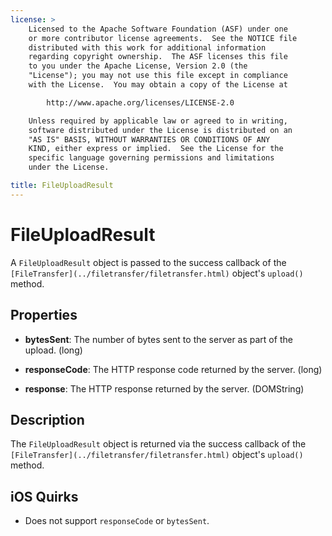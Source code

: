 ```yaml
---
license: >
    Licensed to the Apache Software Foundation (ASF) under one
    or more contributor license agreements.  See the NOTICE file
    distributed with this work for additional information
    regarding copyright ownership.  The ASF licenses this file
    to you under the Apache License, Version 2.0 (the
    "License"); you may not use this file except in compliance
    with the License.  You may obtain a copy of the License at

        http://www.apache.org/licenses/LICENSE-2.0

    Unless required by applicable law or agreed to in writing,
    software distributed under the License is distributed on an
    "AS IS" BASIS, WITHOUT WARRANTIES OR CONDITIONS OF ANY
    KIND, either express or implied.  See the License for the
    specific language governing permissions and limitations
    under the License.

title: FileUploadResult
---
```


FileUploadResult
========

A `FileUploadResult` object is passed to the success callback of the
`[FileTransfer](../filetransfer/filetransfer.html)` object's `upload()` method.

Properties
----------

- __bytesSent__: The number of bytes sent to the server as part of the upload. (long)

- __responseCode__: The HTTP response code returned by the server. (long)

- __response__: The HTTP response returned by the server. (DOMString)

Description
-----------

The `FileUploadResult` object is returned via the success callback of
the `[FileTransfer](../filetransfer/filetransfer.html)` object's `upload()` method.

iOS Quirks
----------

- Does not support `responseCode` or `bytesSent`.

